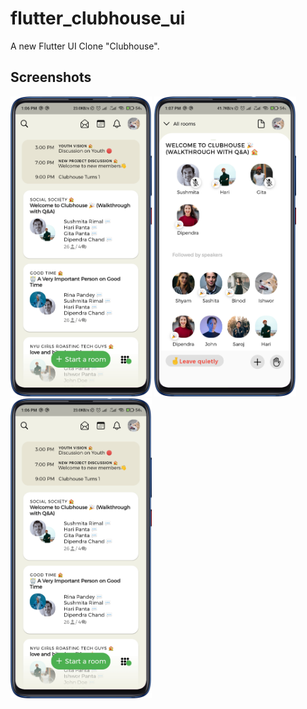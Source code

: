 # flutter_clubhouse_ui

A new Flutter UI Clone "Clubhouse".

## Screenshots
<img height="480px" src="screenshots/home.png" > <img height="480px" src="screenshots/room.png" > 
<img height="480px" src="screenshots/home.png" >